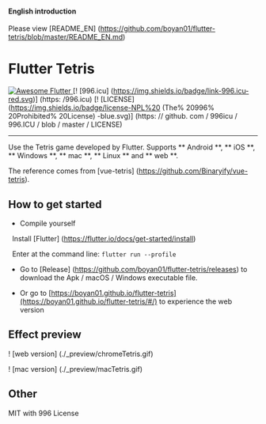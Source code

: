#### English introduction

Please view [README_EN] (https://github.com/boyan01/flutter-tetris/blob/master/README_EN.md)

# Flutter Tetris
<a href="https://github.com/Solido/awesome-flutter"> <img alt = "Awesome Flutter" src = "https://img.shields.io/badge/Awesome-Flutter-blue.svg ? longCache = true & style = flat-square "/> </a> [! [996.icu] (https://img.shields.io/badge/link-996.icu-red.svg)] (https: /996.icu) [! [LICENSE] (https://img.shields.io/badge/license-NPL%20 (The% 20996% 20Prohibited% 20License) -blue.svg)] (https: // github. com / 996icu / 996.ICU / blob / master / LICENSE)

---

Use the Tetris game developed by Flutter. Supports ** Android **, ** iOS **, ** Windows **, ** mac **, ** Linux ** and ** web **.

The reference comes from [vue-tetris] (https://github.com/Binaryify/vue-tetris).

## How to get started

* Compile yourself

  Install [Flutter] (https://flutter.io/docs/get-started/install)

  Enter at the command line: `flutter run --profile`

* Go to [Release] (https://github.com/boyan01/flutter-tetris/releases) to download the Apk / macOS / Windows executable file.

* Or go to [https://boyan01.github.io/flutter-tetris](https://boyan01.github.io/flutter-tetris/#/) to experience the web version

## Effect preview

! [web version] (./_preview/chromeTetris.gif)

! [mac version] (./_preview/macTetris.gif)

## Other

MIT with 996 License
